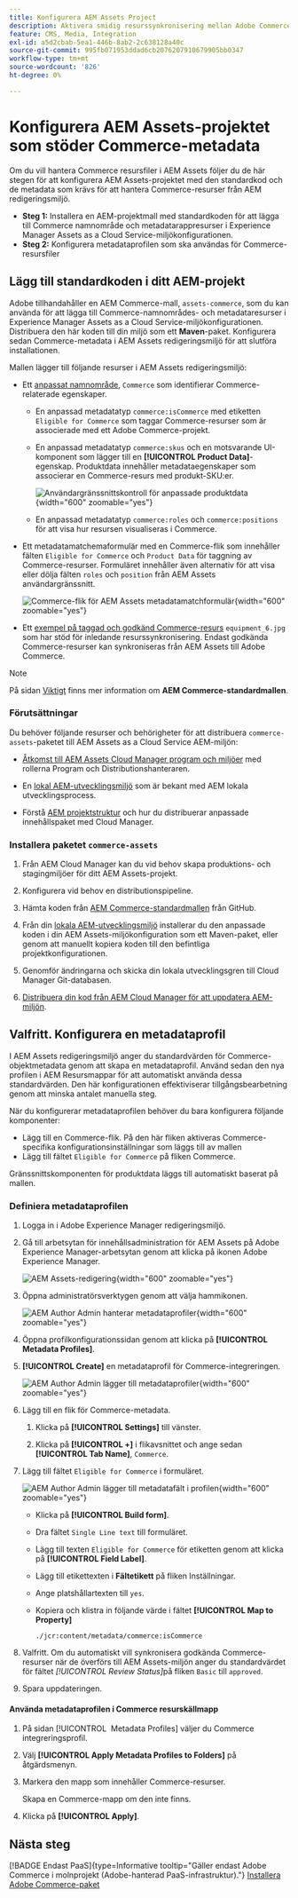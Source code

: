 ```yaml
---
title: Konfigurera AEM Assets Project
description: Aktivera smidig resurssynkronisering mellan Adobe Commerce och AEM Assets genom att lägga till de metadata som krävs för integreringen.
feature: CMS, Media, Integration
exl-id: a5d2cbab-5ea1-446b-8ab2-2c638128a40c
source-git-commit: 995fb071953ddad6cb2076207910679905bb0347
workflow-type: tm+mt
source-wordcount: '826'
ht-degree: 0%

---
```


# Konfigurera AEM Assets-projektet som stöder Commerce-metadata

Om du vill hantera Commerce resursfiler i AEM Assets följer du de här stegen för att konfigurera AEM Assets-projektet med den standardkod och de metadata som krävs för att hantera Commerce-resurser från AEM redigeringsmiljö.

* **Steg 1:** Installera en AEM-projektmall med standardkoden för att lägga till Commerce namnområde och metadatarappresurser i Experience Manager Assets as a Cloud Service-miljökonfigurationen.
* **Steg 2:** Konfigurera metadataprofilen som ska användas för Commerce-resursfiler

## Lägg till standardkoden i ditt AEM-projekt

Adobe tillhandahåller en AEM Commerce-mall, `assets-commerce`, som du kan använda för att lägga till Commerce-namnområdes- och metadataresurser i Experience Manager Assets as a Cloud Service-miljökonfigurationen. Distribuera den här koden till din miljö som ett **Maven**-paket. Konfigurera sedan Commerce-metadata i AEM Assets redigeringsmiljö för att slutföra installationen.

Mallen lägger till följande resurser i AEM Assets redigeringsmiljö:

* Ett [anpassat namnområde](https://github.com/ankumalh/assets-commerce/blob/main/ui.config/jcr_root/apps/commerce/config/org.apache.sling.jcr.repoinit.RepositoryInitializer~commerce-namespaces.cfg.json), `Commerce` som identifierar Commerce-relaterade egenskaper.

   * En anpassad metadatatyp `commerce:isCommerce` med etiketten `Eligible for Commerce` som taggar Commerce-resurser som är associerade med ett Adobe Commerce-projekt.

   * En anpassad metadatatyp `commerce:skus` och en motsvarande UI-komponent som lägger till en **[!UICONTROL Product Data]**-egenskap. Produktdata innehåller metadataegenskaper som associerar en Commerce-resurs med produkt-SKU:er.

     ![Användargränssnittskontroll för anpassade produktdata](../assets/aem-commerce-sku-metadata-fields-from-template.png){width="600" zoomable="yes"}

   * En anpassad metadatatyp `commerce:roles` och `commerce:positions` för att visa hur resursen visualiseras i Commerce.

* Ett metadatamatchemaformulär med en Commerce-flik som innehåller fälten `Eligible for Commerce` och `Product Data` för taggning av Commerce-resurser. Formuläret innehåller även alternativ för att visa eller dölja fälten `roles` och `position` från AEM Assets användargränssnitt.

  ![Commerce-flik för AEM Assets metadatamatchformulär](../assets/assets-configure-metadata-schema-form-editor.png){width="600" zoomable="yes"}

* Ett [exempel på taggad och godkänd Commerce-resurs](https://github.com/ankumalh/assets-commerce/blob/main/ui.content/src/main/content/jcr_root/content/dam/wknd/en/activities/hiking/equipment_6.jpg/.content.xml) `equipment_6.jpg` som har stöd för inledande resurssynkronisering. Endast godkända Commerce-resurser kan synkroniseras från AEM Assets till Adobe Commerce.

>[!NOTE]
>
> På sidan [Viktigt](https://github.com/ankumalh/assets-commerce) finns mer information om **AEM Commerce-standardmallen**.

### Förutsättningar

Du behöver följande resurser och behörigheter för att distribuera `commerce-assets`-paketet till AEM Assets as a Cloud Service AEM-miljön:

* [Åtkomst till AEM Assets Cloud Manager program och miljöer](https://experienceleague.adobe.com/en/docs/experience-manager-cloud-service/content/onboarding/journey/cloud-manager#access-sysadmin-bo) med rollerna Program och Distributionshanteraren.

* En [lokal AEM-utvecklingsmiljö](https://experienceleague.adobe.com/en/docs/experience-manager-learn/cloud-service/local-development-environment-set-up/overview) som är bekant med AEM lokala utvecklingsprocess.

* Förstå [AEM projektstruktur](https://experienceleague.adobe.com/en/docs/experience-manager-cloud-service/content/implementing/developing/aem-project-content-package-structure) och hur du distribuerar anpassade innehållspaket med Cloud Manager.

### Installera paketet `commerce-assets`

1. Från AEM Cloud Manager kan du vid behov skapa produktions- och stagingmiljöer för ditt AEM Assets-projekt.

1. Konfigurera vid behov en distributionspipeline.

1. Hämta koden från [AEM Commerce-standardmallen](https://github.com/ankumalh/assets-commerce) från GitHub.

1. Från din [lokala AEM-utvecklingsmiljö](https://experienceleague.adobe.com/en/docs/experience-manager-learn/cloud-service/local-development-environment-set-up/overview) installerar du den anpassade koden i din AEM Assets-miljökonfiguration som ett Maven-paket, eller genom att manuellt kopiera koden till den befintliga projektkonfigurationen.

1. Genomför ändringarna och skicka din lokala utvecklingsgren till Cloud Manager Git-databasen.

1. [Distribuera din kod från AEM Cloud Manager för att uppdatera AEM-miljön](https://experienceleague.adobe.com/en/docs/experience-manager-cloud-service/content/implementing/using-cloud-manager/deploy-code#deploying-code-with-cloud-manager).

## Valfritt. Konfigurera en metadataprofil

I AEM Assets redigeringsmiljö anger du standardvärden för Commerce-objektmetadata genom att skapa en metadataprofil. Använd sedan den nya profilen i AEM Resursmappar för att automatiskt använda dessa standardvärden. Den här konfigurationen effektiviserar tillgångsbearbetning genom att minska antalet manuella steg.

När du konfigurerar metadataprofilen behöver du bara konfigurera följande komponenter:

* Lägg till en Commerce-flik. På den här fliken aktiveras Commerce-specifika konfigurationsinställningar som läggs till av mallen
* Lägg till fältet `Eligible for Commerce` på fliken Commerce.

Gränssnittskomponenten för produktdata läggs till automatiskt baserat på mallen.

### Definiera metadataprofilen

1. Logga in i Adobe Experience Manager redigeringsmiljö.

1. Gå till arbetsytan för innehållsadministration för AEM Assets på Adobe Experience Manager-arbetsytan genom att klicka på ikonen Adobe Experience Manager.

   ![AEM Assets-redigering](../assets/aem-assets-authoring.png){width="600" zoomable="yes"}

1. Öppna administratörsverktygen genom att välja hammikonen.

   ![AEM Author Admin hanterar metadataprofiler](../assets/aem-manage-metadata-profiles.png){width="600" zoomable="yes"}

1. Öppna profilkonfigurationssidan genom att klicka på **[!UICONTROL Metadata Profiles]**.

1. **[!UICONTROL Create]** en metadataprofil för Commerce-integreringen.

   ![AEM Author Admin lägger till metadataprofiler](../assets/aem-create-metadata-profile.png){width="600" zoomable="yes"}

1. Lägg till en flik för Commerce-metadata.

   1. Klicka på **[!UICONTROL Settings]** till vänster.

   1. Klicka på **[!UICONTROL +]** i flikavsnittet och ange sedan **[!UICONTROL Tab Name]**, `Commerce`.

1. Lägg till fältet `Eligible for Commerce` i formuläret.

   ![AEM Author Admin lägger till metadatafält i profilen](../assets/aem-edit-metadata-profile-fields.png){width="600" zoomable="yes"}

   * Klicka på **[!UICONTROL Build form]**.

   * Dra fältet `Single Line text` till formuläret.

   * Lägg till texten `Eligible for Commerce` för etiketten genom att klicka på **[!UICONTROL Field Label]**.

   * Lägg till etikettexten i **Fältetikett** på fliken Inställningar.

   * Ange platshållartexten till `yes`.

   * Kopiera och klistra in följande värde i fältet **[!UICONTROL Map to Property]**

     ```terminal
     ./jcr:content/metadata/commerce:isCommerce
     ```

1. Valfritt. Om du automatiskt vill synkronisera godkända Commerce-resurser när de överförs till AEM Assets-miljön anger du standardvärdet för fältet _[!UICONTROL Review Status]_&#x200B;på fliken `Basic` till `approved`.

1. Spara uppdateringen.

#### Använda metadataprofilen i Commerce resurskällmapp

1. På sidan [!UICONTROL &#x200B; Metadata Profiles] väljer du Commerce integreringsprofil.

1. Välj **[!UICONTROL Apply Metadata Profiles to Folders]** på åtgärdsmenyn.

1. Markera den mapp som innehåller Commerce-resurser.

   Skapa en Commerce-mapp om den inte finns.

1. Klicka på **[!UICONTROL Apply]**.

## Nästa steg

[!BADGE Endast PaaS]{type=Informative tooltip="Gäller endast Adobe Commerce i molnprojekt (Adobe-hanterad PaaS-infrastruktur)."} [Installera Adobe Commerce-paket](configure-commerce.md)
